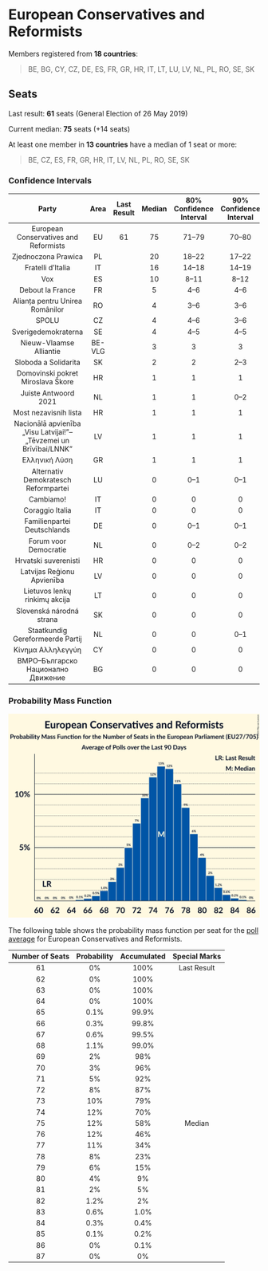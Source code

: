 # European Conservatives and Reformists

Members registered from **18 countries**:

> BE, BG, CY, CZ, DE, ES, FR, GR, HR, IT, LT, LU, LV, NL, PL, RO, SE, SK

## Seats

Last result: **61** seats (General Election of 26 May 2019)

Current median: **75** seats (+14 seats)

At least one member in **13 countries** have a median of 1 seat or more:

> BE, CZ, ES, FR, GR, HR, IT, LV, NL, PL, RO, SE, SK

### Confidence Intervals

| Party | Area | Last Result | Median | 80% Confidence Interval | 90% Confidence Interval | 95% Confidence Interval | 99% Confidence Interval |
|:-----:|:----:|:-----------:|:------:|:-----------------------:|:-----------------------:|:-----------------------:|:-----------------------:|
| European Conservatives and Reformists | EU | 61 | 75 | 71–79 | 70–80 | 69–81 | 67–83 |
| Zjednoczona Prawica | PL | | 20 | 18–22 | 17–22 | 17–23 | 16–23 |
| Fratelli d’Italia | IT | | 16 | 14–18 | 14–19 | 13–19 | 12–20 |
| Vox | ES | | 10 | 8–11 | 8–12 | 8–12 | 7–13 |
| Debout la France | FR | | 5 | 4–6 | 4–6 | 4–7 | 0–7 |
| Alianța pentru Unirea Românilor | RO | | 4 | 3–6 | 3–6 | 3–6 | 3–6 |
| SPOLU | CZ | | 4 | 4–6 | 3–6 | 3–6 | 3–6 |
| Sverigedemokraterna | SE | | 4 | 4–5 | 4–5 | 4–5 | 4–5 |
| Nieuw-Vlaamse Alliantie | BE-VLG | | 3 | 3 | 3 | 3 | 2–3 |
| Sloboda a Solidarita | SK | | 2 | 2 | 2–3 | 2–3 | 1–3 |
| Domovinski pokret Miroslava Škore | HR | | 1 | 1 | 1 | 1 | 1 |
| Juiste Antwoord 2021 | NL | | 1 | 1 | 0–2 | 0–2 | 0–2 |
| Most nezavisnih lista | HR | | 1 | 1 | 1 | 1 | 1 |
| Nacionālā apvienība „Visu Latvijai!”–„Tēvzemei un Brīvībai/LNNK” | LV | | 1 | 1 | 1 | 1–2 | 1–2 |
| Ελληνική Λύση | GR | | 1 | 1 | 1 | 1 | 0–2 |
| Alternativ Demokratesch Reformpartei | LU | | 0 | 0–1 | 0–1 | 0–1 | 0–1 |
| Cambiamo! | IT | | 0 | 0 | 0 | 0 | 0 |
| Coraggio Italia | IT | | 0 | 0 | 0 | 0–4 | 0–4 |
| Familienpartei Deutschlands | DE | | 0 | 0–1 | 0–1 | 0–1 | 0–1 |
| Forum voor Democratie | NL | | 0 | 0–2 | 0–2 | 0–2 | 0–2 |
| Hrvatski suverenisti | HR | | 0 | 0 | 0 | 0 | 0 |
| Latvijas Reģionu Apvienība | LV | | 0 | 0 | 0 | 0 | 0–1 |
| Lietuvos lenkų rinkimų akcija | LT | | 0 | 0 | 0 | 0 | 0–1 |
| Slovenská národná strana | SK | | 0 | 0 | 0 | 0 | 0 |
| Staatkundig Gereformeerde Partij | NL | | 0 | 0 | 0–1 | 0–1 | 0–1 |
| Κίνημα Αλληλεγγύη | CY | | 0 | 0 | 0 | 0 | 0 |
| ВМРО–Българско Национално Движение | BG | | 0 | 0 | 0 | 0 | 0–1 |

### Probability Mass Function

![Graph with seats probability mass function not yet produced](average-2021-06-30-seats-pmf-europeanconservativesandreformists.png "Seats Probability Mass Function")

The following table shows the probability mass function per seat for the [poll average](average-2021-06-30.html) for European Conservatives and Reformists.

| Number of Seats | Probability | Accumulated | Special Marks |
|:---------------:|:-----------:|:-----------:|:-------------:|
| 61 | 0% | 100% | Last Result |
| 62 | 0% | 100% |  |
| 63 | 0% | 100% |  |
| 64 | 0% | 100% |  |
| 65 | 0.1% | 99.9% |  |
| 66 | 0.3% | 99.8% |  |
| 67 | 0.6% | 99.5% |  |
| 68 | 1.1% | 99.0% |  |
| 69 | 2% | 98% |  |
| 70 | 3% | 96% |  |
| 71 | 5% | 92% |  |
| 72 | 8% | 87% |  |
| 73 | 10% | 79% |  |
| 74 | 12% | 70% |  |
| 75 | 12% | 58% | Median |
| 76 | 12% | 46% |  |
| 77 | 11% | 34% |  |
| 78 | 8% | 23% |  |
| 79 | 6% | 15% |  |
| 80 | 4% | 9% |  |
| 81 | 2% | 5% |  |
| 82 | 1.2% | 2% |  |
| 83 | 0.6% | 1.0% |  |
| 84 | 0.3% | 0.4% |  |
| 85 | 0.1% | 0.2% |  |
| 86 | 0% | 0.1% |  |
| 87 | 0% | 0% |  |



